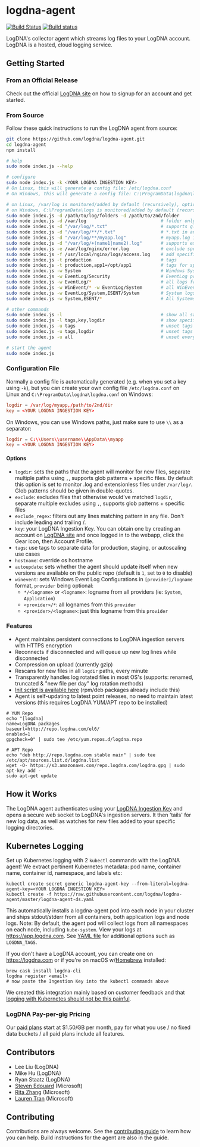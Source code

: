 # logdna-agent

[![Build Status](https://travis-ci.org/logdna/logdna-agent.svg?branch=master)](https://travis-ci.org/logdna/logdna-agent)
[![Build status](https://ci.appveyor.com/api/projects/status/mk5rb0uk6xkjxhk2/branch/master?svg=true)](https://ci.appveyor.com/project/mikehu/logdna-agent/branch/master)

LogDNA's collector agent which streams log files to your LogDNA account. LogDNA is a hosted, cloud logging service.

## Getting Started

### From an Official Release

Check out the official [LogDNA site](https://logdna.com/) on how to signup for an account and get started.

### From Source

Follow these quick instructions to run the LogDNA agent from source:

```bash
git clone https://github.com/logdna/logdna-agent.git
cd logdna-agent
npm install

# help
sudo node index.js --help

# configure
sudo node index.js -k <YOUR LOGDNA INGESTION KEY>
# On Linux, this will generate a config file: /etc/logdna.conf
# On Windows, this will generate a config file: C:\ProgramData\logdna\logdna.conf

# on Linux, /var/log is monitored/added by default (recursively), optionally specify more folders
# on Windows, C:\ProgramData\logs is monitored/added by default (recursively), optionally specify more folders
sudo node index.js -d /path/to/log/folders -d /path/to/2nd/folder
sudo node index.js -d /var/log                            # folder only assumes *.log + extensionless files
sudo node index.js -d "/var/log/*.txt"                    # supports glob patterns
sudo node index.js -d "/var/log/**/*.txt"                 # *.txt in any subfolder
sudo node index.js -d "/var/log/**/myapp.log"             # myapp.log in any subfolder
sudo node index.js -d "/var/log/+(name1|name2).log"       # supports extended glob patterns
sudo node index.js -e /var/log/nginx/error.log            # exclude specific files from -d
sudo node index.js -f /usr/local/nginx/logs/access.log    # add specific files
sudo node index.js -t production                          # tags
sudo node index.js -t production,app1=/opt/app1           # tags for specific paths
sudo node index.js -w System                              # Windows System event logs (all providers)
sudo node index.js -w EventLog/Security                   # EventLog provider's Security logs
sudo node index.js -w EventLog/*                          # all logs from EventLog provider
sudo node index.js -w WinEvent/* -w EventLog/System       # all WinEvent, just System from EventLog
sudo node index.js -w EventLog/System,ESENT/System        # System logs (from ESENT or EventLog provider)
sudo node index.js -w System,ESENT/*                      # All Systems logs and logs from ESENT provider

# other commands
sudo node index.js -l                                     # show all saved options from config
sudo node index.js -l tags,key,logdir                     # show specific entries from config
sudo node index.js -u tags                                # unset tags
sudo node index.js -u tags,logdir                         # unset tags and logdir
sudo node index.js -u all                                 # unset everything except ingestion key

# start the agent
sudo node index.js
```

### Configuration File

Normally a config file is automatically generated (e.g. when you set a key using `-k`), but you can create your own config file `/etc/logdna.conf` on Linux and `C:\ProgramData\logdna\logdna.conf` on Windows:

```conf
logdir = /var/log/myapp,/path/to/2nd/dir
key = <YOUR LOGDNA INGESTION KEY>
```
On Windows, you can use Windows paths, just make sure to use `\\` as a separator:

```conf
logdir = C:\\Users\\username\\AppData\\myapp
key = <YOUR LOGDNA INGESTION KEY>
```

#### Options
* `logdir`: sets the paths that the agent will monitor for new files, separate multiple paths using `,`, supports glob patterns + specific files. By default this option is set to monitor .log and extensionless files under `/var/log/`. Glob patterns should be given in double-quotes.
* `exclude`: excludes files that otherwise would've matched `logdir`, separate multiple excludes using `,`, supports glob patterns + specific files
* `exclude_regex`: filters out any lines matching pattern in any file. Don't include leading and trailing /.
* `key`: your LogDNA Ingestion Key. You can obtain one by creating an account on [LogDNA site](https://logdna.com/) and once logged in to the webapp, click the Gear icon, then Account Profile.
* `tags`: use tags to separate data for production, staging, or autoscaling use cases
* `hostname`: override os hostname
* `autoupdate`: sets whether the agent should update itself when new versions are available on the public repo (default is `1`, set to `0` to disable)
* `winevent`: sets Windows Event Log Configurations in `[provider]/logname` format, `provider` being optional:
  * `*/<logname>` or `<logname>`: logname from all providers (ie: `System`, `Application`)
  * `<provider>/*`: all lognames from this `provider`
  * `<provider>/<logname>`: just this logname from this `provider`


### Features
* Agent maintains persistent connections to LogDNA ingestion servers with HTTPS encryption
* Reconnects if disconnected and will queue up new log lines while disconnected
* Compression on upload (currently gzip)
* Rescans for new files in all `logdir` paths, every minute
* Transparently handles log rotated files in most OS's (supports: renamed, truncated & "new file per day" log rotation methods)
* [Init script is available here](https://github.com/logdna/logdna-agent/blob/master/scripts/init-script) (rpm/deb packages already include this)
* Agent is self-updating to latest point releases, no need to maintain latest versions (this requires LogDNA YUM/APT repo to be installed)
```
# YUM Repo
echo "[logdna]
name=LogDNA packages
baseurl=http://repo.logdna.com/el6/
enabled=1
gpgcheck=0" | sudo tee /etc/yum.repos.d/logdna.repo

# APT Repo
echo "deb http://repo.logdna.com stable main" | sudo tee /etc/apt/sources.list.d/logdna.list
wget -O- https://s3.amazonaws.com/repo.logdna.com/logdna.gpg | sudo apt-key add -
sudo apt-get update
```

## How it Works

The LogDNA agent authenticates using your [LogDNA Ingestion Key](https://app.logdna.com/manage/profile) and opens a secure web socket to LogDNA's ingestion servers. It then 'tails' for new log data, as well as watches for new files added to your specific logging directories.

## Kubernetes Logging

Set up Kubernetes logging with 2 `kubectl` commands with the LogDNA agent! We extract pertinent Kubernetes metadata: pod name, container name, container id, namespace, and labels etc:

```
kubectl create secret generic logdna-agent-key --from-literal=logdna-agent-key=<YOUR LOGDNA INGESTION KEY>
kubectl create -f https://raw.githubusercontent.com/logdna/logdna-agent/master/logdna-agent-ds.yaml
```

This automatically installs a logdna-agent pod into each node in your cluster and ships stdout/stderr from all containers, both application logs and node logs. Note: By default, the agent pod will collect logs from all namespaces on each node, including `kube-system`. View your logs at https://app.logdna.com. See [YAML file](https://raw.githubusercontent.com/logdna/logdna-agent/master/logdna-agent-ds.yaml) for additional options such as `LOGDNA_TAGS`.

If you don't have a LogDNA account, you can create one on https://logdna.com or if you're on macOS w/[Homebrew](https://brew.sh) installed:

```
brew cask install logdna-cli
logdna register <email>
# now paste the Ingestion Key into the kubectl commands above
```

We created this integration mainly based on customer feedback and that [logging with Kubernetes should not be this painful](https://blog.logdna.com/2017/03/14/logging-with-kubernetes-should-not-be-this-painful/).

### LogDNA Pay-per-gig Pricing

Our [paid plans](https://logdna.com/#pricing) start at $1.50/GB per month, pay for what you use / no fixed data buckets / all paid plans include all features.

## Contributors

* Lee Liu (LogDNA)
* Mike Hu (LogDNA)
* Ryan Staatz (LogDNA)
* [Steven Edouard](https://github.com/sedouard) (Microsoft)
* [Rita Zhang](https://github.com/ritazh) (Microsoft)
* [Lauren Tran](https://github.com/laurentran) (Microsoft)

## Contributing

Contributions are always welcome. See the [contributing guide](/CONTRIBUTING.md) to learn how you can help. Build instructions for the agent are also in the guide.
